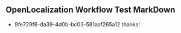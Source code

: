 ## OpenLocalization Workflow Test MarkDown
* 9fe729f6-da39-4d0b-bc03-581aaf265a12 
thanks!<!--HONumber=Mar16_HO4-->

